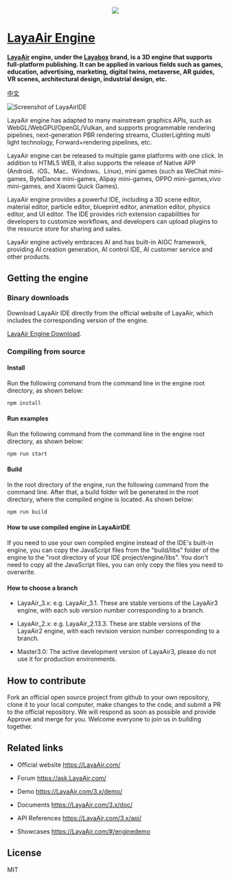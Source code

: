 <p align="center">
    <a href="https://layaair.com">
        <img src="https://github.com/layabox/LayaAir/assets/38777031/5519a795-c050-4612-8ee0-0907a946260b"
    </a>
</p>

# LayaAir Engine

**[LayaAir](https://layaair.com/) engine, under the [Layabox](https://www.layabox.com/) brand, is a 3D engine that supports full-platform publishing. It can be applied in various fields such as games, education, advertising, marketing, digital twins, metaverse, AR guides, VR scenes, architectural design, industrial design, etc.**

[中文](README.zh-CN.md)

![Screenshot of LayaAirIDE](https://github.com/layabox/LayaAir/assets/38777031/f520c762-98e4-41f0-8145-df6a6cb422d6)

LayaAir engine has adapted to many mainstream graphics APIs, such as WebGL/WebGPU/OpenGL/Vulkan, and supports programmable rendering pipelines, next-generation PBR rendering streams, ClusterLighting multi light technology, Forward+rendering pipelines, etc.

LayaAir engine can be released to multiple game platforms with one click. In addition to HTML5 WEB, it also supports the release of Native APP (Android、iOS、Mac、Windows、Linux), mini games (such as WeChat mini-games, ByteDance mini-games, Alipay mini-games, OPPO mini-games,vivo mini-games, and Xiaomi Quick Games).

LayaAir engine provides a powerful IDE, including a 3D scene editor, material editor, particle editor, blueprint editor, animation editor, physics editor, and UI editor. The IDE provides rich extension capabilities for developers to customize workflows, and developers can upload plugins to the resource store for sharing and sales.

LayaAir engine actively embraces AI and has built-in AIGC framework, providing AI creation generation, AI control IDE, AI customer service and other products.

## Getting the engine

### Binary downloads

Download LayaAir IDE directly from the official website of LayaAir, which includes the corresponding version of the engine.

[LayaAir Engine Download](https://layaair.com/#/engineDownload).

### Compiling from source

#### Install

Run the following command from the command line in the engine root directory, as shown below:

```bash
npm install
```

#### Run examples

Run the following command from the command line in the engine root directory, as shown below:

```bash
npm run start
```

#### Build

In the root directory of the engine, run the following command from the command line. After that, a build folder will be generated in the root directory, where the compiled engine is located. As shown below:

```bash
npm run build
```

#### How to use compiled engine in LayaAirIDE

If you need to use your own compiled engine instead of the IDE's built-in engine, you can copy the JavaScript files from the "build/libs" folder of the engine to the "root directory of your IDE project/engine/libs". You don't need to copy all the JavaScript files, you can only copy the files you need to overwrite.

#### How to choose a branch

- LayaAir_3.x:  e.g. LayaAir_3.1. These are stable versions of the LayaAir3 engine, with each sub version number corresponding to a branch.

- LayaAir_2.x:  e.g. LayaAir_2.13.3. These are stable versions of the LayaAir2 engine, with each revision version number corresponding to a branch.

- Master3.0: The active development version of LayaAir3, please do not use it for production environments.

## How to contribute

Fork an official open source project from github to your own repository, clone it to your local computer, make changes to the code, and submit a PR to the official repository. We will respond as soon as possible and provide Approve and merge for you. Welcome everyone to join us in building together.

## Related links

- Official website https://LayaAir.com/

- Forum https://ask.LayaAir.com/

- Demo https://LayaAir.com/3.x/demo/

- Documents https://LayaAir.com/3.x/doc/

- API References https://LayaAir.com/3.x/api/

- Showcases https://LayaAir.com/#/enginedemo

## License

MIT

